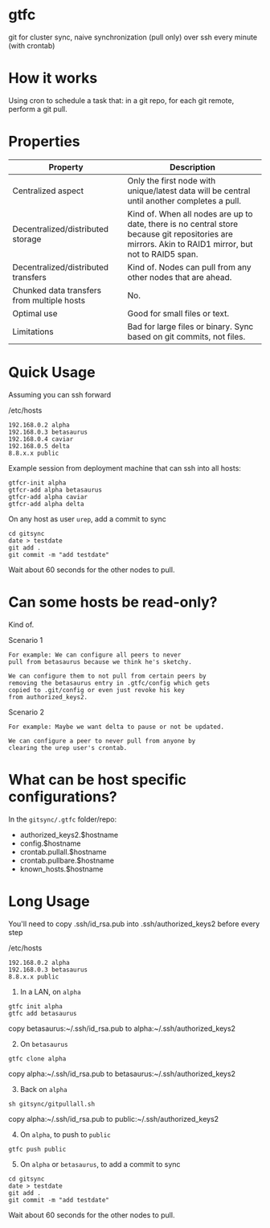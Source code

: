 # gtfc
git for cluster sync, naive synchronization (pull only) over ssh every minute (with crontab)

# How it works

Using cron to schedule a task that: in a git repo, for each git remote, perform a git pull.

# Properties

Property                                   | Description
-------------------------------------------|------------------
Centralized aspect                         | Only the first node with unique/latest data will be central until another completes a pull.
Decentralized/distributed storage          | Kind of. When all nodes are up to date, there is no central store because git repositories are mirrors. Akin to RAID1 mirror, but not to RAID5 span.
Decentralized/distributed transfers        | Kind of. Nodes can pull from any other nodes that are ahead.
Chunked data transfers from multiple hosts | No.
Optimal use                                | Good for small files or text.
Limitations                                | Bad for large files or binary. Sync based on git commits, not files.

# Quick Usage

Assuming you can ssh forward

/etc/hosts
```
192.168.0.2 alpha
192.168.0.3 betasaurus
192.168.0.4 caviar
192.168.0.5 delta
8.8.x.x public
```

Example session from deployment machine that can ssh into all hosts:

```
gtfcr-init alpha
gtfcr-add alpha betasaurus
gtfcr-add alpha caviar
gtfcr-add alpha delta
```

On any host as user `urep`, add a commit to sync
```
cd gitsync
date > testdate
git add .
git commit -m "add testdate"
```
Wait about 60 seconds for the other nodes to pull.

# Can some hosts be read-only?

Kind of. 

Scenario 1
```
For example: We can configure all peers to never
pull from betasaurus because we think he's sketchy.

We can configure them to not pull from certain peers by
removing the betasaurus entry in .gtfc/config which gets
copied to .git/config or even just revoke his key
from authorized_keys2.
```

Scenario 2
```
For example: Maybe we want delta to pause or not be updated.

We can configure a peer to never pull from anyone by
clearing the urep user's crontab.
```

# What can be host specific configurations?

In the `gitsync/.gtfc` folder/repo:

- authorized_keys2.$hostname
- config.$hostname
- crontab.pullall.$hostname
- crontab.pullbare.$hostname
- known_hosts.$hostname

# Long Usage

You'll need to copy .ssh/id_rsa.pub into .ssh/authorized_keys2 before every step

/etc/hosts
```
192.168.0.2 alpha
192.168.0.3 betasaurus
8.8.x.x public
```

1) In a LAN, on `alpha`
```
gtfc init alpha
gtfc add betasaurus
```

copy betasaurus:~/.ssh/id_rsa.pub to alpha:~/.ssh/authorized_keys2

2) On `betasaurus`
```
gtfc clone alpha
```

copy alpha:~/.ssh/id_rsa.pub to betasaurus:~/.ssh/authorized_keys2

3) Back on `alpha`
```
sh gitsync/gitpullall.sh
```

copy alpha:~/.ssh/id_rsa.pub to public:~/.ssh/authorized_keys2

4) On `alpha`, to push to `public`
```
gtfc push public
```

5) On `alpha` or `betasaurus`, to add a commit to sync
```
cd gitsync
date > testdate
git add .
git commit -m "add testdate"
```
Wait about 60 seconds for the other nodes to pull.
